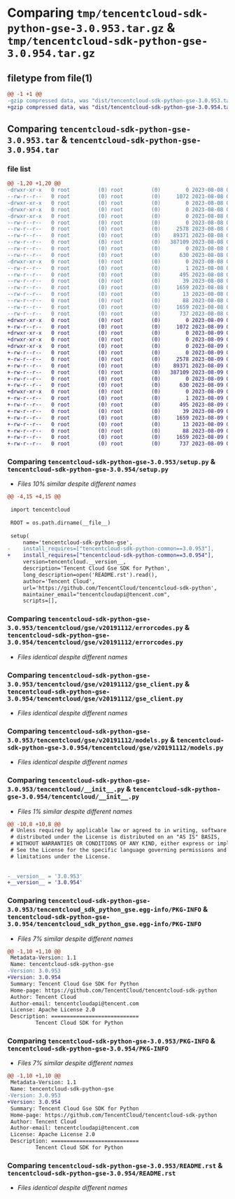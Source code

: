 # Comparing `tmp/tencentcloud-sdk-python-gse-3.0.953.tar.gz` & `tmp/tencentcloud-sdk-python-gse-3.0.954.tar.gz`

## filetype from file(1)

```diff
@@ -1 +1 @@
-gzip compressed data, was "dist/tencentcloud-sdk-python-gse-3.0.953.tar", last modified: Tue Aug  8 00:25:54 2023, max compression
+gzip compressed data, was "dist/tencentcloud-sdk-python-gse-3.0.954.tar", last modified: Wed Aug  9 00:25:58 2023, max compression
```

## Comparing `tencentcloud-sdk-python-gse-3.0.953.tar` & `tencentcloud-sdk-python-gse-3.0.954.tar`

### file list

```diff
@@ -1,20 +1,20 @@
-drwxr-xr-x   0 root         (0) root         (0)        0 2023-08-08 00:25:54.000000 tencentcloud-sdk-python-gse-3.0.953/
--rw-r--r--   0 root         (0) root         (0)     1072 2023-08-08 00:25:54.000000 tencentcloud-sdk-python-gse-3.0.953/setup.py
-drwxr-xr-x   0 root         (0) root         (0)        0 2023-08-08 00:25:54.000000 tencentcloud-sdk-python-gse-3.0.953/tencentcloud/
-drwxr-xr-x   0 root         (0) root         (0)        0 2023-08-08 00:25:54.000000 tencentcloud-sdk-python-gse-3.0.953/tencentcloud/gse/
-drwxr-xr-x   0 root         (0) root         (0)        0 2023-08-08 00:25:54.000000 tencentcloud-sdk-python-gse-3.0.953/tencentcloud/gse/v20191112/
--rw-r--r--   0 root         (0) root         (0)        0 2023-08-08 00:25:54.000000 tencentcloud-sdk-python-gse-3.0.953/tencentcloud/gse/v20191112/__init__.py
--rw-r--r--   0 root         (0) root         (0)     2578 2023-08-08 00:25:54.000000 tencentcloud-sdk-python-gse-3.0.953/tencentcloud/gse/v20191112/errorcodes.py
--rw-r--r--   0 root         (0) root         (0)    89371 2023-08-08 00:25:54.000000 tencentcloud-sdk-python-gse-3.0.953/tencentcloud/gse/v20191112/gse_client.py
--rw-r--r--   0 root         (0) root         (0)   387109 2023-08-08 00:25:54.000000 tencentcloud-sdk-python-gse-3.0.953/tencentcloud/gse/v20191112/models.py
--rw-r--r--   0 root         (0) root         (0)        0 2023-08-08 00:25:54.000000 tencentcloud-sdk-python-gse-3.0.953/tencentcloud/gse/__init__.py
--rw-r--r--   0 root         (0) root         (0)      630 2023-08-08 00:25:54.000000 tencentcloud-sdk-python-gse-3.0.953/tencentcloud/__init__.py
-drwxr-xr-x   0 root         (0) root         (0)        0 2023-08-08 00:25:54.000000 tencentcloud-sdk-python-gse-3.0.953/tencentcloud_sdk_python_gse.egg-info/
--rw-r--r--   0 root         (0) root         (0)        1 2023-08-08 00:25:54.000000 tencentcloud-sdk-python-gse-3.0.953/tencentcloud_sdk_python_gse.egg-info/dependency_links.txt
--rw-r--r--   0 root         (0) root         (0)      495 2023-08-08 00:25:54.000000 tencentcloud-sdk-python-gse-3.0.953/tencentcloud_sdk_python_gse.egg-info/SOURCES.txt
--rw-r--r--   0 root         (0) root         (0)       39 2023-08-08 00:25:54.000000 tencentcloud-sdk-python-gse-3.0.953/tencentcloud_sdk_python_gse.egg-info/requires.txt
--rw-r--r--   0 root         (0) root         (0)     1659 2023-08-08 00:25:54.000000 tencentcloud-sdk-python-gse-3.0.953/tencentcloud_sdk_python_gse.egg-info/PKG-INFO
--rw-r--r--   0 root         (0) root         (0)       13 2023-08-08 00:25:54.000000 tencentcloud-sdk-python-gse-3.0.953/tencentcloud_sdk_python_gse.egg-info/top_level.txt
--rw-r--r--   0 root         (0) root         (0)       88 2023-08-08 00:25:54.000000 tencentcloud-sdk-python-gse-3.0.953/setup.cfg
--rw-r--r--   0 root         (0) root         (0)     1659 2023-08-08 00:25:54.000000 tencentcloud-sdk-python-gse-3.0.953/PKG-INFO
--rw-r--r--   0 root         (0) root         (0)      737 2023-08-08 00:25:54.000000 tencentcloud-sdk-python-gse-3.0.953/README.rst
+drwxr-xr-x   0 root         (0) root         (0)        0 2023-08-09 00:25:58.000000 tencentcloud-sdk-python-gse-3.0.954/
+-rw-r--r--   0 root         (0) root         (0)     1072 2023-08-09 00:25:58.000000 tencentcloud-sdk-python-gse-3.0.954/setup.py
+drwxr-xr-x   0 root         (0) root         (0)        0 2023-08-09 00:25:58.000000 tencentcloud-sdk-python-gse-3.0.954/tencentcloud/
+drwxr-xr-x   0 root         (0) root         (0)        0 2023-08-09 00:25:58.000000 tencentcloud-sdk-python-gse-3.0.954/tencentcloud/gse/
+drwxr-xr-x   0 root         (0) root         (0)        0 2023-08-09 00:25:58.000000 tencentcloud-sdk-python-gse-3.0.954/tencentcloud/gse/v20191112/
+-rw-r--r--   0 root         (0) root         (0)        0 2023-08-09 00:25:58.000000 tencentcloud-sdk-python-gse-3.0.954/tencentcloud/gse/v20191112/__init__.py
+-rw-r--r--   0 root         (0) root         (0)     2578 2023-08-09 00:25:58.000000 tencentcloud-sdk-python-gse-3.0.954/tencentcloud/gse/v20191112/errorcodes.py
+-rw-r--r--   0 root         (0) root         (0)    89371 2023-08-09 00:25:58.000000 tencentcloud-sdk-python-gse-3.0.954/tencentcloud/gse/v20191112/gse_client.py
+-rw-r--r--   0 root         (0) root         (0)   387109 2023-08-09 00:25:58.000000 tencentcloud-sdk-python-gse-3.0.954/tencentcloud/gse/v20191112/models.py
+-rw-r--r--   0 root         (0) root         (0)        0 2023-08-09 00:25:58.000000 tencentcloud-sdk-python-gse-3.0.954/tencentcloud/gse/__init__.py
+-rw-r--r--   0 root         (0) root         (0)      630 2023-08-09 00:25:58.000000 tencentcloud-sdk-python-gse-3.0.954/tencentcloud/__init__.py
+drwxr-xr-x   0 root         (0) root         (0)        0 2023-08-09 00:25:58.000000 tencentcloud-sdk-python-gse-3.0.954/tencentcloud_sdk_python_gse.egg-info/
+-rw-r--r--   0 root         (0) root         (0)        1 2023-08-09 00:25:58.000000 tencentcloud-sdk-python-gse-3.0.954/tencentcloud_sdk_python_gse.egg-info/dependency_links.txt
+-rw-r--r--   0 root         (0) root         (0)      495 2023-08-09 00:25:58.000000 tencentcloud-sdk-python-gse-3.0.954/tencentcloud_sdk_python_gse.egg-info/SOURCES.txt
+-rw-r--r--   0 root         (0) root         (0)       39 2023-08-09 00:25:58.000000 tencentcloud-sdk-python-gse-3.0.954/tencentcloud_sdk_python_gse.egg-info/requires.txt
+-rw-r--r--   0 root         (0) root         (0)     1659 2023-08-09 00:25:58.000000 tencentcloud-sdk-python-gse-3.0.954/tencentcloud_sdk_python_gse.egg-info/PKG-INFO
+-rw-r--r--   0 root         (0) root         (0)       13 2023-08-09 00:25:58.000000 tencentcloud-sdk-python-gse-3.0.954/tencentcloud_sdk_python_gse.egg-info/top_level.txt
+-rw-r--r--   0 root         (0) root         (0)       88 2023-08-09 00:25:58.000000 tencentcloud-sdk-python-gse-3.0.954/setup.cfg
+-rw-r--r--   0 root         (0) root         (0)     1659 2023-08-09 00:25:58.000000 tencentcloud-sdk-python-gse-3.0.954/PKG-INFO
+-rw-r--r--   0 root         (0) root         (0)      737 2023-08-09 00:25:58.000000 tencentcloud-sdk-python-gse-3.0.954/README.rst
```

### Comparing `tencentcloud-sdk-python-gse-3.0.953/setup.py` & `tencentcloud-sdk-python-gse-3.0.954/setup.py`

 * *Files 10% similar despite different names*

```diff
@@ -4,15 +4,15 @@
 
 import tencentcloud
 
 ROOT = os.path.dirname(__file__)
 
 setup(
     name='tencentcloud-sdk-python-gse',
-    install_requires=["tencentcloud-sdk-python-common==3.0.953"],
+    install_requires=["tencentcloud-sdk-python-common==3.0.954"],
     version=tencentcloud.__version__,
     description='Tencent Cloud Gse SDK for Python',
     long_description=open('README.rst').read(),
     author='Tencent Cloud',
     url='https://github.com/TencentCloud/tencentcloud-sdk-python',
     maintainer_email="tencentcloudapi@tencent.com",
     scripts=[],
```

### Comparing `tencentcloud-sdk-python-gse-3.0.953/tencentcloud/gse/v20191112/errorcodes.py` & `tencentcloud-sdk-python-gse-3.0.954/tencentcloud/gse/v20191112/errorcodes.py`

 * *Files identical despite different names*

### Comparing `tencentcloud-sdk-python-gse-3.0.953/tencentcloud/gse/v20191112/gse_client.py` & `tencentcloud-sdk-python-gse-3.0.954/tencentcloud/gse/v20191112/gse_client.py`

 * *Files identical despite different names*

### Comparing `tencentcloud-sdk-python-gse-3.0.953/tencentcloud/gse/v20191112/models.py` & `tencentcloud-sdk-python-gse-3.0.954/tencentcloud/gse/v20191112/models.py`

 * *Files identical despite different names*

### Comparing `tencentcloud-sdk-python-gse-3.0.953/tencentcloud/__init__.py` & `tencentcloud-sdk-python-gse-3.0.954/tencentcloud/__init__.py`

 * *Files 1% similar despite different names*

```diff
@@ -10,8 +10,8 @@
 # Unless required by applicable law or agreed to in writing, software
 # distributed under the License is distributed on an "AS IS" BASIS,
 # WITHOUT WARRANTIES OR CONDITIONS OF ANY KIND, either express or implied.
 # See the License for the specific language governing permissions and
 # limitations under the License.
 
 
-__version__ = '3.0.953'
+__version__ = '3.0.954'
```

### Comparing `tencentcloud-sdk-python-gse-3.0.953/tencentcloud_sdk_python_gse.egg-info/PKG-INFO` & `tencentcloud-sdk-python-gse-3.0.954/tencentcloud_sdk_python_gse.egg-info/PKG-INFO`

 * *Files 7% similar despite different names*

```diff
@@ -1,10 +1,10 @@
 Metadata-Version: 1.1
 Name: tencentcloud-sdk-python-gse
-Version: 3.0.953
+Version: 3.0.954
 Summary: Tencent Cloud Gse SDK for Python
 Home-page: https://github.com/TencentCloud/tencentcloud-sdk-python
 Author: Tencent Cloud
 Author-email: tencentcloudapi@tencent.com
 License: Apache License 2.0
 Description: ============================
         Tencent Cloud SDK for Python
```

### Comparing `tencentcloud-sdk-python-gse-3.0.953/PKG-INFO` & `tencentcloud-sdk-python-gse-3.0.954/PKG-INFO`

 * *Files 7% similar despite different names*

```diff
@@ -1,10 +1,10 @@
 Metadata-Version: 1.1
 Name: tencentcloud-sdk-python-gse
-Version: 3.0.953
+Version: 3.0.954
 Summary: Tencent Cloud Gse SDK for Python
 Home-page: https://github.com/TencentCloud/tencentcloud-sdk-python
 Author: Tencent Cloud
 Author-email: tencentcloudapi@tencent.com
 License: Apache License 2.0
 Description: ============================
         Tencent Cloud SDK for Python
```

### Comparing `tencentcloud-sdk-python-gse-3.0.953/README.rst` & `tencentcloud-sdk-python-gse-3.0.954/README.rst`

 * *Files identical despite different names*

